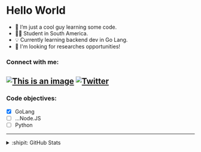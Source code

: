 # Hello World

- 👋 I’m just a cool guy learning some code.
- 🧑‍🎓 Student in South America.
- 💡 Currently learning backend dev in Go Lang.
- 👀 I'm looking for researches opportunities!

### Connect with me: 
[![This is an image](https://img.shields.io/badge/Discord-7289DA?style=for-the-badge&logo=discord&logoColor=white)](https://discordapp.com/users/274247581801119745) [![Twitter](https://img.shields.io/badge/Twitter-1DA1F2?style=for-the-badge&logo=twitter&logoColor=white)](https://twitter.com/Eduardo_UBA)
---
### Code objectives:
- [x] GoLang <br>
- [ ] ...Node.JS <br>
- [ ] Python <br>

---
<!---
Eduardinholoko/Eduardinholoko is a ✨ special ✨ repository because its `README.md` (this file) appears on your GitHub profile.
You can click the Preview link to take a look at your changes.

![My stats](https://github-readme-stats.vercel.app/api/top-langs/?username=the-eduardo&layout=compact&theme=city_lights&exclude_repo=BF4DB-Modded-Plugin)
--->




<!-- Light Mode -->
<details>
  <summary>:shipit: GitHub Stats</summary>
<div align="center"> 
<a href="https://github.com/the-eduardo#gh-light-mode-only">
  <img align="center" width=52% height=200 src="https://github-readme-stats-git-master-rstaa-rickstaa.vercel.app/api/top-langs/?username=the-eduardo&layout=compact&langs_count=10&hide_border=1&role=OWNER,COLLABORATOR#gh-light-mode-only" alt="The-Eduardo: Github stats" />
</a>
<a href="https://github.com/the-eduardo#gh-light-mode-only">
  <img align="center" width=45% height=200 src="https://github-readme-stats-git-master-rstaa-rickstaa.vercel.app/api?username=the-eduardo&layout=compact&show_icons=true&count_private=true&line_height=28&hide_border=1&include_all_commits=true&card_width=450&role=OWNER,COLLABORATOR&exclude_repo=BF4DB-Modded-Plugin#gh-light-mode-only" alt="The-Eduardo: Github stats" />
</a>
</div>

<!-- Dark Mode -->

<div align="center"> 
<a href="https://github.com/the-eduardo#gh-dark-mode-only">
  <img align="center" width=52% height=200 src="https://github-readme-stats-git-master-rstaa-rickstaa.vercel.app/api/top-langs/?username=the-eduardo&layout=compact&langs_count=10&hide_border=1&role=OWNER,COLLABORATOR&exclude_repo=BF4DB-Modded-Plugin&theme=dark#gh-dark-mode-only" alt="The-Eduardo: Github stats" />
</a>
<a href="https://github.com/the-eduardo#gh-dark-mode-only">
  <img align="center" width=45% height=200 src="https://github-readme-stats-git-master-rstaa-rickstaa.vercel.app/api?username=the-eduardo&layout=compact&show_icons=true&count_private=true&line_height=28&hide_border=1&include_all_commits=true&card_width=450&role=OWNER,COLLABORATOR&theme=dark#gh-dark-mode-only" alt="The-Eduardo: Github stats" />
</a></details>
</div>

<br>
